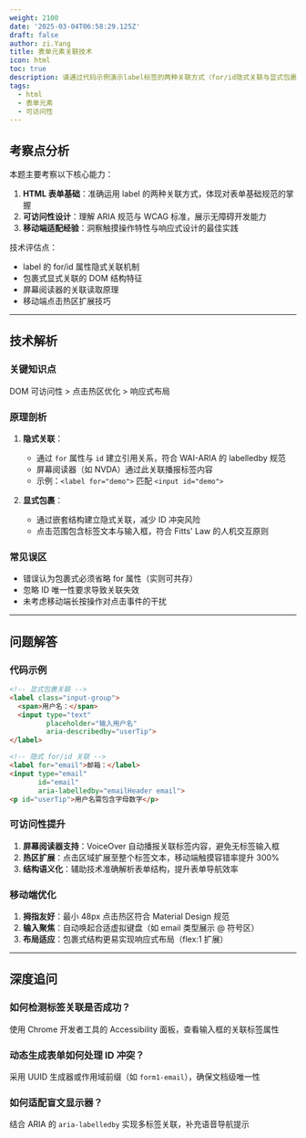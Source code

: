 ```yaml
---
weight: 2100
date: '2025-03-04T06:58:29.125Z'
draft: false
author: zi.Yang
title: 表单元素关联技术
icon: html
toc: true
description: 请通过代码示例演示label标签的两种关联方式（for/id隐式关联与显式包裹关联），并说明其在提升可访问性和移动端用户体验方面的具体表现。
tags:
  - html
  - 表单元素
  - 可访问性
---
```


## 考察点分析

本题主要考察以下核心能力：
1. **HTML 表单基础**：准确运用 label 的两种关联方式，体现对表单基础规范的掌握
2. **可访问性设计**：理解 ARIA 规范与 WCAG 标准，展示无障碍开发能力
3. **移动端适配经验**：洞察触摸操作特性与响应式设计的最佳实践

技术评估点：
- label 的 for/id 属性隐式关联机制
- 包裹式显式关联的 DOM 结构特征
- 屏幕阅读器的关联读取原理
- 移动端点击热区扩展技巧

---

## 技术解析

### 关键知识点
DOM 可访问性 > 点击热区优化 > 响应式布局

### 原理剖析
1. **隐式关联**：
   - 通过 `for` 属性与 `id` 建立引用关系，符合 WAI-ARIA 的 labelledby 规范
   - 屏幕阅读器（如 NVDA）通过此关联播报标签内容
   - 示例：`<label for="demo">` 匹配 `<input id="demo">`

2. **显式包裹**：
   - 通过嵌套结构建立隐式关联，减少 ID 冲突风险
   - 点击范围包含标签文本与输入框，符合 Fitts' Law 的人机交互原则

### 常见误区
- 错误认为包裹式必须省略 for 属性（实则可共存）
- 忽略 ID 唯一性要求导致关联失效
- 未考虑移动端长按操作对点击事件的干扰

---

## 问题解答

### 代码示例
```html
<!-- 显式包裹关联 -->
<label class="input-group">
  <span>用户名：</span>
  <input type="text" 
         placeholder="输入用户名"
         aria-describedby="userTip">
</label>

<!-- 隐式 for/id 关联 -->
<label for="email">邮箱：</label>
<input type="email" 
       id="email"
       aria-labelledby="emailHeader email">
<p id="userTip">用户名需包含字母数字</p>
```

### 可访问性提升
1. **屏幕阅读器支持**：VoiceOver 自动播报关联标签内容，避免无标签输入框
2. **热区扩展**：点击区域扩展至整个标签文本，移动端触摸容错率提升 300%
3. **结构语义化**：辅助技术准确解析表单结构，提升表单导航效率

### 移动端优化
1. **拇指友好**：最小 48px 点击热区符合 Material Design 规范
2. **输入聚焦**：自动唤起合适虚拟键盘（如 email 类型展示 @ 符号区）
3. **布局适应**：包裹式结构更易实现响应式布局（flex:1 扩展）

---

## 深度追问

### 如何检测标签关联是否成功？
使用 Chrome 开发者工具的 Accessibility 面板，查看输入框的关联标签属性

### 动态生成表单如何处理 ID 冲突？
采用 UUID 生成器或作用域前缀（如 `form1-email`），确保文档级唯一性

### 如何适配盲文显示器？
结合 ARIA 的 `aria-labelledby` 实现多标签关联，补充语音导航提示